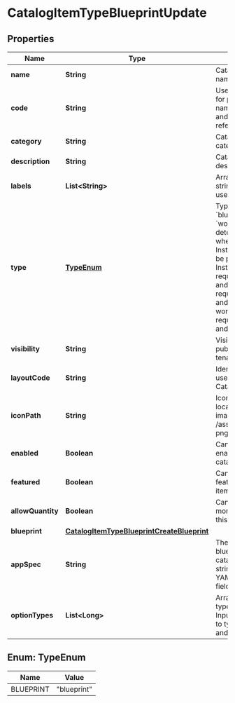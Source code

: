 

# CatalogItemTypeBlueprintUpdate


## Properties

| Name | Type | Description | Notes |
|------------ | ------------- | ------------- | -------------|
|**name** | **String** | Catalog Item Type name |  [optional] |
|**code** | **String** | Useful shortcode for provisioning naming schemes and export reference. |  [optional] |
|**category** | **String** | Catalog Item Type category |  [optional] |
|**description** | **String** | Catalog Item Type description |  [optional] |
|**labels** | **List&lt;String&gt;** | Array of label strings, can be used for filtering. |  [optional] |
|**type** | [**TypeEnum**](#TypeEnum) | Type, &#x60;instance&#x60;, &#x60;blueprint&#x60; or &#x60;workflow&#x60;. This determines whether an Instance or App will be provisioned. Instance types require a config and blueprint requires a blueprint and appSpec, while workflow types requires a workflow and context. |  [optional] |
|**visibility** | **String** | Visibility - Set to public to allow all tenants |  [optional] |
|**layoutCode** | **String** | Identifier primarily used for Plugin Catalog Item Types |  [optional] |
|**iconPath** | **String** | Icon Path, relative location of an icon image, eg. /assets/containers-png/nginx.png. |  [optional] |
|**enabled** | **Boolean** | Can be used to enable / disable the catalog item type. |  [optional] |
|**featured** | **Boolean** | Can be used to feature the catalog item type. |  [optional] |
|**allowQuantity** | **Boolean** | Can users order more than one of this item at a time. |  [optional] |
|**blueprint** | [**CatalogItemTypeBlueprintCreateBlueprint**](CatalogItemTypeBlueprintCreateBlueprint.md) |  |  [optional] |
|**appSpec** | **String** | The appSpec for blueprint type catalog items is a string in the Scribe YAML format with fields |  [optional] |
|**optionTypes** | **List&lt;Long&gt;** | Array of option type IDs, see Inputs. Only applies to type instance and blueprint. |  [optional] |



## Enum: TypeEnum

| Name | Value |
|---- | -----|
| BLUEPRINT | &quot;blueprint&quot; |



